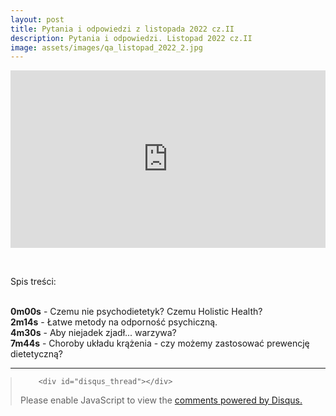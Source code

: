 ```yaml
---
layout: post
title: Pytania i odpowiedzi z listopada 2022 cz.II
description: Pytania i odpowiedzi. Listopad 2022 cz.II
image: assets/images/qa_listopad_2022_2.jpg
---
```


<iframe style="width:100%; aspect-ratio: 16 / 9;" src="https://www.youtube.com/embed/PCp5mmmmklc" title="YouTube video player" frameborder="0" allow="accelerometer; autoplay; clipboard-write; encrypted-media; gyroscope; picture-in-picture" allowfullscreen></iframe>

<p>&nbsp;</p>

<p>Spis treści:<br>&nbsp;<br>
	
<b>0m00s</b> - Czemu nie psychodietetyk? Czemu Holistic Health?<br>
<b>2m14s</b> - Łatwe metody na odporność psychiczną.<br>
<b>4m30s</b> - Aby niejadek zjadł... warzywa?<br>
<b>7m44s</b> - Choroby układu krążenia - czy możemy zastosować prewencję dietetyczną?<br>

<hr class="major" />

<blockquote style="margin-left:0px;">	
		
		<div id="disqus_thread"></div>
<script>
    /**
    *  RECOMMENDED CONFIGURATION VARIABLES: EDIT AND UNCOMMENT THE SECTION BELOW TO INSERT DYNAMIC VALUES FROM YOUR PLATFORM OR CMS.
    *  LEARN WHY DEFINING THESE VARIABLES IS IMPORTANT: https://disqus.com/admin/universalcode/#configuration-variables    */
    /*
    var disqus_config = function () {
    this.page.url = 'https://www.pharmabusters.pl/2022/11/27/pytania-i-odpowiedzi-listopad-2.html';  // Replace PAGE_URL with your page's canonical URL variable
    this.page.identifier = PAGE_IDENTIFIER; // Replace PAGE_IDENTIFIER with your page's unique identifier variable
    };
    */
    (function() { // DON'T EDIT BELOW THIS LINE
    var d = document, s = d.createElement('script');
    s.src = 'https://pharmabusters.disqus.com/embed.js';
    s.setAttribute('data-timestamp', +new Date());
    (d.head || d.body).appendChild(s);
    })();
</script>
<noscript>Please enable JavaScript to view the <a href="https://disqus.com/?ref_noscript">comments powered by Disqus.</a></noscript>
<script id="dsq-count-scr" src="//pharmabusters.disqus.com/count.js" async></script>
</blockquote>


<script>
function licznikodw() {
var xhr4 = new XMLHttpRequest();
var url4 = "https://autoserwis.leki.expert/baster12/";
xhr4.open("POST", url4, true);
xhr4.setRequestHeader("Content-Type", "application/json; charset=utf-8");
xhr4.setRequestHeader("Data-Type", "json");

xhr4.onreadystatechange = function () {
    if (xhr4.readyState === 4 && xhr4.status === 200) {
        var json = JSON.parse(xhr4.responseText);
        var compare4 = json.info;
        document.getElementById("wyswi").innerHTML = compare4;
    }

}

var data4 = JSON.stringify('{"wtf": "logowanie"}');
xhr4.send(data4);


};

licznikodw(); 
</script>
